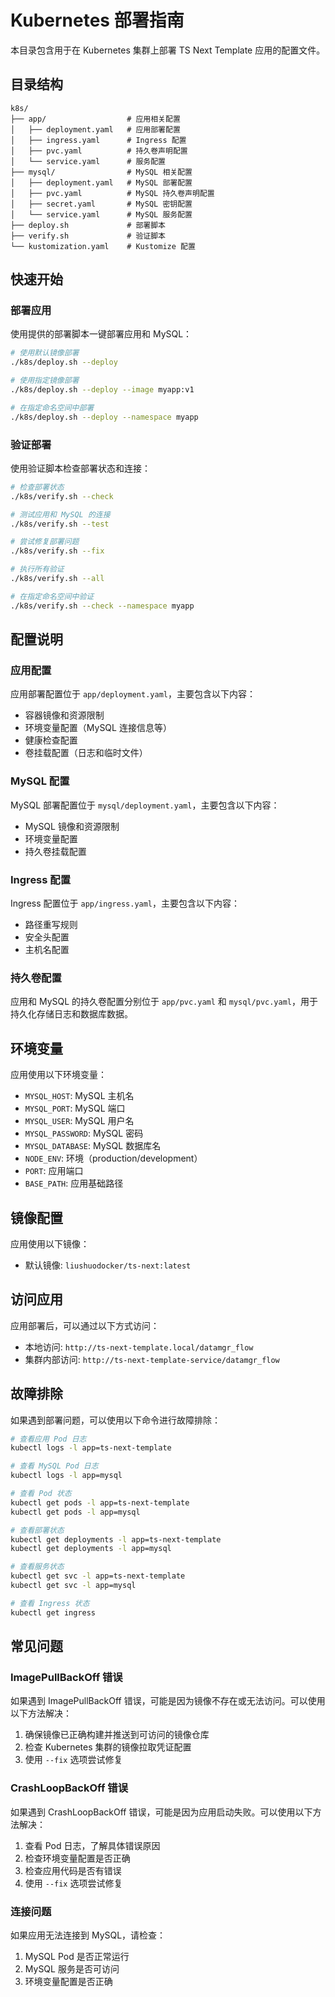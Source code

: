 # Kubernetes 部署指南

本目录包含用于在 Kubernetes 集群上部署 TS Next Template 应用的配置文件。

## 目录结构

```
k8s/
├── app/                  # 应用相关配置
│   ├── deployment.yaml   # 应用部署配置
│   ├── ingress.yaml      # Ingress 配置
│   ├── pvc.yaml          # 持久卷声明配置
│   └── service.yaml      # 服务配置
├── mysql/                # MySQL 相关配置
│   ├── deployment.yaml   # MySQL 部署配置
│   ├── pvc.yaml          # MySQL 持久卷声明配置
│   ├── secret.yaml       # MySQL 密钥配置
│   └── service.yaml      # MySQL 服务配置
├── deploy.sh             # 部署脚本
├── verify.sh             # 验证脚本
└── kustomization.yaml    # Kustomize 配置
```

## 快速开始

### 部署应用

使用提供的部署脚本一键部署应用和 MySQL：

```bash
# 使用默认镜像部署
./k8s/deploy.sh --deploy

# 使用指定镜像部署
./k8s/deploy.sh --deploy --image myapp:v1

# 在指定命名空间中部署
./k8s/deploy.sh --deploy --namespace myapp
```

### 验证部署

使用验证脚本检查部署状态和连接：

```bash
# 检查部署状态
./k8s/verify.sh --check

# 测试应用和 MySQL 的连接
./k8s/verify.sh --test

# 尝试修复部署问题
./k8s/verify.sh --fix

# 执行所有验证
./k8s/verify.sh --all

# 在指定命名空间中验证
./k8s/verify.sh --check --namespace myapp
```

## 配置说明

### 应用配置

应用部署配置位于 `app/deployment.yaml`，主要包含以下内容：

- 容器镜像和资源限制
- 环境变量配置（MySQL 连接信息等）
- 健康检查配置
- 卷挂载配置（日志和临时文件）

### MySQL 配置

MySQL 部署配置位于 `mysql/deployment.yaml`，主要包含以下内容：

- MySQL 镜像和资源限制
- 环境变量配置
- 持久卷挂载配置

### Ingress 配置

Ingress 配置位于 `app/ingress.yaml`，主要包含以下内容：

- 路径重写规则
- 安全头配置
- 主机名配置

### 持久卷配置

应用和 MySQL 的持久卷配置分别位于 `app/pvc.yaml` 和 `mysql/pvc.yaml`，用于持久化存储日志和数据库数据。

## 环境变量

应用使用以下环境变量：

- `MYSQL_HOST`: MySQL 主机名
- `MYSQL_PORT`: MySQL 端口
- `MYSQL_USER`: MySQL 用户名
- `MYSQL_PASSWORD`: MySQL 密码
- `MYSQL_DATABASE`: MySQL 数据库名
- `NODE_ENV`: 环境（production/development）
- `PORT`: 应用端口
- `BASE_PATH`: 应用基础路径

## 镜像配置

应用使用以下镜像：

- 默认镜像: `liushuodocker/ts-next:latest`

## 访问应用

应用部署后，可以通过以下方式访问：

- 本地访问: `http://ts-next-template.local/datamgr_flow`
- 集群内部访问: `http://ts-next-template-service/datamgr_flow`

## 故障排除

如果遇到部署问题，可以使用以下命令进行故障排除：

```bash
# 查看应用 Pod 日志
kubectl logs -l app=ts-next-template

# 查看 MySQL Pod 日志
kubectl logs -l app=mysql

# 查看 Pod 状态
kubectl get pods -l app=ts-next-template
kubectl get pods -l app=mysql

# 查看部署状态
kubectl get deployments -l app=ts-next-template
kubectl get deployments -l app=mysql

# 查看服务状态
kubectl get svc -l app=ts-next-template
kubectl get svc -l app=mysql

# 查看 Ingress 状态
kubectl get ingress
```

## 常见问题

### ImagePullBackOff 错误

如果遇到 ImagePullBackOff 错误，可能是因为镜像不存在或无法访问。可以使用以下方法解决：

1. 确保镜像已正确构建并推送到可访问的镜像仓库
2. 检查 Kubernetes 集群的镜像拉取凭证配置
3. 使用 `--fix` 选项尝试修复

### CrashLoopBackOff 错误

如果遇到 CrashLoopBackOff 错误，可能是因为应用启动失败。可以使用以下方法解决：

1. 查看 Pod 日志，了解具体错误原因
2. 检查环境变量配置是否正确
3. 检查应用代码是否有错误
4. 使用 `--fix` 选项尝试修复

### 连接问题

如果应用无法连接到 MySQL，请检查：

1. MySQL Pod 是否正常运行
2. MySQL 服务是否可访问
3. 环境变量配置是否正确 